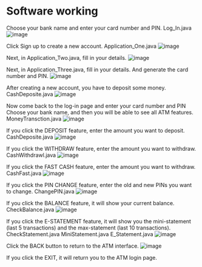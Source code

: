 # Software working

Choose your bank name and enter your card number and PIN. Log_In.java
![image](https://github.com/GhostMan003/OIBSIP/assets/122271680/b9917403-6a7c-4027-9d61-84f73d26db8e)

Click Sign up to create a new account. Application_One.java
![image](https://github.com/GhostMan003/OIBSIP/assets/122271680/5dd9b5bd-e7f1-4b22-b82c-6cd91f2adc10)

Next, in Application_Two.java, fill in your details.
![image](https://github.com/GhostMan003/OIBSIP/assets/122271680/4f201da2-dc4c-4047-9341-9659d508c47d)

Next, in Application_Three.java, fill in your details. And generate the card number and PIN.
![image](https://github.com/GhostMan003/OIBSIP/assets/122271680/314f4774-3d99-4d34-a056-d46012777e66)

After creating a new account, you have to deposit some money. CashDeposite.java
![image](https://github.com/GhostMan003/OIBSIP/assets/122271680/6f85703e-f553-43d6-b2c9-d6634c9f67c6)

Now come back to the log-in page and enter your card number and PIN Choose your bank name, and then you will be able to see all ATM features. MoneyTransction.java
![image](https://github.com/GhostMan003/OIBSIP/assets/122271680/8a11045b-8dea-4450-9560-daee09d02c95)

If you click the DEPOSIT feature, enter the amount you want to deposit. CashDeposite.java
![image](https://github.com/GhostMan003/OIBSIP/assets/122271680/6f85703e-f553-43d6-b2c9-d6634c9f67c6)

If you click the WITHDRAW feature, enter the amount you want to withdraw. CashWithdrawl.java
![image](https://github.com/GhostMan003/OIBSIP/assets/122271680/0f9d410f-c043-4f04-b4cf-53bc8ce80491)

If you click the FAST CASH feature, enter the amount you want to withdraw. CashFast.java
![image](https://github.com/GhostMan003/OIBSIP/assets/122271680/2062af8e-16a8-4ea5-b1f8-3cd3f4508f80)

If you click the PIN CHANGE feature, enter the old and new PINs you want to change. ChangePIN.java
![image](https://github.com/GhostMan003/OIBSIP/assets/122271680/fdad0109-162a-4c08-a911-b1861a3a8a4a)

If you click the BALANCE feature, it will show your current balance. CheckBalance.java
![image](https://github.com/GhostMan003/OIBSIP/assets/122271680/54559d0f-6c48-4536-a8a3-86defb47b47b)

If you click the E-STATEMENT feature, it will show you the mini-statement (last 5 transactions) and the max-statement (last 10 transactions). CheckStatement.java MiniStatement.java E_Statement.java
![image](https://github.com/GhostMan003/OIBSIP/assets/122271680/86f50ef5-7472-453e-ba7d-85b87ccb3464)

Click the BACK button to return to the ATM interface.
![image](https://github.com/GhostMan003/OIBSIP/assets/122271680/8a11045b-8dea-4450-9560-daee09d02c95)

If you click the EXIT, it will return you to the ATM login page.
